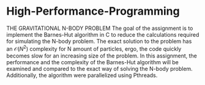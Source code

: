 # High-Performance-Programming
THE GRAVITATIONAL N-BODY PROBLEM 
The goal of the assignment is to implement the Barnes-Hut algorithm in C to reduce the calculations required for simulating the N-body problem. 
The exact solution to the problem has an $\mathcal{O}(N^2)$ complexity for N amount of particles, ergo, the code quickly becomes slow for an increasing size of the problem. 
In this assignment, the performance and the complexity of the Barnes-Hut algorithm will be examined and compared to the exact way of solving the N-body problem.
Additionally, the algorithm were parallelized using Pthreads.

